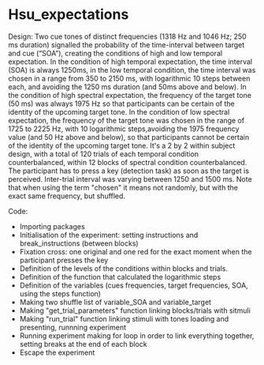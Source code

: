 # Hsu_expectations
Design:
Two cue tones of distinct frequencies (1318 Hz and 1046 Hz; 250 ms duration) signalled the probability of the time-interval between target and cue (“SOA”), creating the conditions of high and low temporal expectation. In the condition of high temporal expectation, the time interval (SOA) is always 1250ms, in the low temporal condition, the time interval was chosen in a range from 350 to 2150 ms, with logarithmic 10 steps between each, and avoiding the 1250 ms duration (and 50ms above and below). In the condition of high spectral expectation, the frequency of the target tone (50 ms) was always 1975 Hz so that participants can be certain of the identity of the upcoming target tone. In the condition of low spectral expectation, the frequency of the target tone was chosen in the range of 1725 to 2225 Hz, with 10 logarithmic steps,avoiding the 1975 frequency value (and 50 Hz above and below), so that participants cannot be certain of the identity of the upcoming target tone. It's a 2 by 2 within subject design, with a total of 120 trials of each temporal condition counterbalanced, within 12 blocks of spectral condition counterbalanced. The participant has to press a key (detection task) as soon as the target is perceived. Inter-trial interval was varying between 1250 and 1500 ms.
Note that when using the term "chosen" it means not randomly, but with the exact same frequency, but shuffled.

Code: 
* Importing packages
* Initialisation of the experiment: setting instructions and break_instructions (between blocks)
* Fixation cross: one original and one red for the exact moment when the participant presses the key
* Definition of the levels of the conditions within blocks and trials.
* Definition of the function that calculated the logarithmic steps
* Definition of the variables (cues frequencies, target frequencies, SOA, using the steps function)
* Making two shuffle list of variable_SOA and variable_target
* Making "get_trial_parameters" function linking blocks/trials with sitmuli
* Making "run_trial" function linking stimuli with tones loading and presenting, runnning experiment
* Running experiment making for loop in order to link everything together, setting breaks at the end of each block
* Escape the experiment

